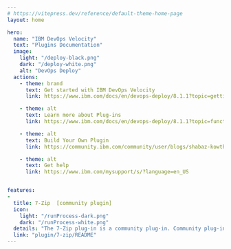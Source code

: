 ```yaml
---
# https://vitepress.dev/reference/default-theme-home-page
layout: home

hero:
  name: "IBM DevOps Velocity"
  text: "Plugins Documentation"
  image:
    light: "/deploy-black.png"
    dark: "/deploy-white.png"
    alt: "DevOps Deploy"
  actions:
    - theme: brand
      text: Get started with IBM DevOps Velocity
      link: https://www.ibm.com/docs/en/devops-deploy/8.1.1?topic=getting-started

    - theme: alt
      text: Learn more about Plug-ins
      link: https://www.ibm.com/docs/en/devops-deploy/8.1.1?topic=function-plug-ins

    - theme: alt
      text: Build Your Own Plugin
      link: https://community.ibm.com/community/user/blogs/shabaz-kowthalam/2024/11/25/creating-an-automation-plugin-for-devops-deploy

    - theme: alt
      text: Get help
      link: https://www.ibm.com/mysupport/s/?language=en_US


features:
-
  title: 7-Zip  [community plugin]
  icon:
    light: "/runProcess-dark.png"
    dark: "/runProcess-white.png"
  details: "The 7-Zip plug-in is a community plug-in. Community plug-ins are open source projects that are developed and supported by the IBM DevOps development community."
  link: "plugin/7-zip/README"
---
```


